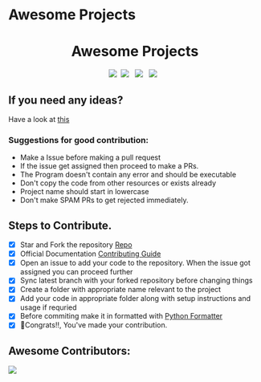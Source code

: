 # Awesome Projects



<h1 align="center">Awesome Projects</h2>

<p align="center">
  <a href="https://github.com/codeverything/awesome-projects/issues"><img src="https://img.shields.io/github/issues/codeverything/awesome-projects.svg?style=for-the-badge" /></a>&nbsp;
  <a href="https://github.com/codeverything/awesome-projects/fork"><img src="https://img.shields.io/github/forks/codeverything/awesome-projects.svg?style=for-the-badge" /></a>&nbsp;&nbsp;
  <a href="#"><img src="https://img.shields.io/github/stars/codeverything/awesome-projects.svg?style=for-the-badge" /></a>&nbsp;&nbsp;
  <a href="https://github.com/codeverything/awesome-projects/blob/main/LICENSE"><img src="https://img.shields.io/github/license/codeverything/awesome-projects.svg?style=for-the-badge" /></a>&nbsp;&nbsp;
</p>







 



## If you need any ideas?
Have a look at [this](https://github.com/codeverything/awesome-projects/issues/41)


### Suggestions for good contribution:
* Make a Issue before making a pull request
* If the issue get assigned then proceed to make a PRs.
* The Program doesn't contain any error and should be executable
* Don't copy the code from other resources or exists already
* Project name should start in lowercase
* Don't make SPAM PRs to get rejected immediately.


## Steps to Contribute.
- [x] Star and Fork the repository [Repo](https://github.com/codeverything/awesome-projects)
- [x] Official Documentation [Contributing Guide](https://docs.github.com/en/desktop/contributing-and-collaborating-using-github-desktop/working-with-your-remote-repository-on-github-or-github-enterprise/creating-an-issue-or-pull-request)
- [x] Open an issue to add your code to the repository. When the issue got assigned you can proceed further
- [x] Sync latest branch with your forked repository before changing things
- [x] Create a folder with appropriate name relevant to the project
- [x] Add your code in appropriate folder along with setup instructions and usage if requried
- [x] Before commiting make it in formatted with [Python Formatter](https://www.tutorialspoint.com/online_python_formatter.htm)
- [x] 🎉Congrats!!, You've made your contribution.

## Awesome Contributors:
<a href="https://github.com/codeverything/awesome-projects/graphs/contributors"> <img src="https://contrib.rocks/image?repo=codeverything/awesome-projects" /> </a>
